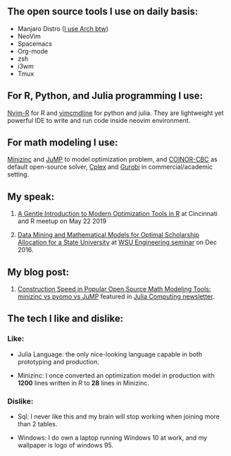 ## The open source tools I use on daily basis:
* Manjaro Distro ([I use Arch btw](https://www.redbubble.com/people/rodebubbel/works/31716594-i-use-arch?p=sticker))
* NeoVim
* Spacemacs
* Org-mode
* zsh
* i3wm
* Tmux

## For R, Python, and Julia programming I use:
[Nvim-R](https://github.com/jalvesaq/Nvim-R) for R and
[vimcmdline](https://github.com/jalvesaq/vimcmdline) for python and julia.
They are lightweight yet powerful IDE to write and run code inside neovim
environment.  

## For math modeling I use:
[Minizinc](https://github.com/MiniZinc) and [JuMP](https://github.com/JuliaOpt/JuMP.jl) to model
optimization problem, and [COINOR-CBC](https://github.com/coin-or/Cbc) as
default open-source solver, [Cplex](https://www.ibm.com/analytics/cplex-optimizer) and [Gurobi](https://www.gurobi.com/) in commercial/academic setting.


## My speak:
1. [A Gentle Introduction to Modern Optimization Tools in R](https://github.com/shuaiwang88/intro_optimization_CinDay_R_meetup_May_22_2019/blob/master/Gental_Intro_Optimization_R.pdf)
at Cincinnati and R meetup on May 22 2019

2. [Data Mining and Mathematical Models for Optimal Scholarship Allocation for a State University](https://github.com/shuaiwang88/dissertation/blob/master/Seminar_Presentation.pdf)
at [WSU Engineering seminar](https://josephcslater.github.io/josephcslater/classes/speakers/Wang.html) on Dec 2016.

## My blog post:
1. [Construction Speed in Popular Open Source Math Modeling Tools: minizinc vs
   pyomo vs JuMP](https://bit.ly/30Np80u) featured in [Julia Computing newsletter](https://juliacomputing.com/blog/2019/10/03/october-newsletter.html).  


## The tech I like and dislike:
### Like:
* Julia Language: the only nice-looking language capable in both prototyping and production.

* Minizinc: I once converted an optimization model in production with **1200** lines written in R to **28** lines in Minizinc.

### Dislike:
* Sql: I never like this and my brain will stop working when joining more than 2 tables.

* Windows: I do own a laptop running Windows 10 at work, and my wallpaper is logo of windows 95.
